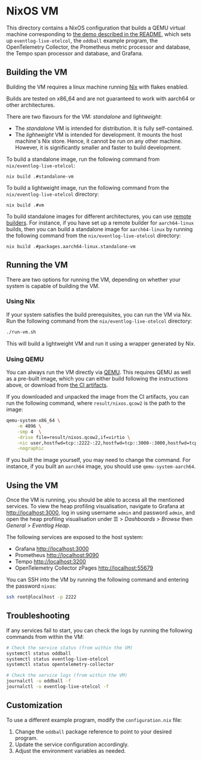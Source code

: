 # NixOS VM

This directory contains a NixOS configuration that builds a QEMU virtual machine corresponding to [the demo described in the README](https://github.com/well-typed/eventlog-live#demo), which sets up `eventlog-live-otelcol`, the `oddball` example program, the OpenTelemetry Collector, the Prometheus metric processor and database, the Tempo span processor and database, and Grafana.

## Building the VM

Building the VM requires a linux machine running [Nix](https://nixos.org) with flakes enabled.

Builds are tested on x86_64 and are not guaranteed to work with aarch64 or other architectures.

There are two flavours for the VM: _standalone_ and _lightweight_:

- The _standalone_ VM is intended for distribution.
  It is fully self-contained.
- The _lightweight_ VM is intended for development.
  It mounts the host machine's Nix store.
  Hence, it cannot be run on any other machine.
  However, it is significantly smaller and faster to build development.

To build a standalone image, run the following command from `nix/eventlog-live-otelcol`:

```
nix build .#standalone-vm
```

To build a lightweight image, run the following command from the `nix/eventlog-live-otelcol` directory:

```
nix build .#vm
```

To build standalone images for different architectures, you can use [remote builders](https://nixos.wiki/wiki/Distributed_build).
For instance, if you have set up a remote builder for `aarch64-linux` builds, then you can build a standalone image for `aarch64-linux` by running the following command from the `nix/eventlog-live-otelcol` directory:

```
nix build .#packages.aarch64-linux.standalone-vm
```

## Running the VM

There are two options for running the VM, depending on whether your system is capable of building the VM.

### Using Nix

If your system satisfies the build prerequisites, you can run the VM via Nix.
Run the following command from the `nix/eventlog-live-otelcol` directory:

```sh
./run-vm.sh
```

This will build a lightweight VM and run it using a wrapper generated by Nix.

### Using QEMU

You can always run the VM directly via [QEMU](https://www.qemu.org). This requires QEMU as well as a pre-built image, which you can either build following the instructions above, or download from [the CI artifacts](https://github.com/well-typed/eventlog-live/actions?query=branch%3Amaster+event%3Apush).

If you downloaded and unpacked the image from the CI artifacts, you can run the following command, where `result/nixos.qcow2` is the path to the image:

```sh
qemu-system-x86_64 \
    -m 4096 \
    -smp 4  \
    -drive file=result/nixos.qcow2,if=virtio \
    -nic user,hostfwd=tcp::2222-:22,hostfwd=tcp::3000-:3000,hostfwd=tcp::3200-:3200,hostfwd=tcp::9090-:9090,hostfwd=tcp::55679-:55679 \
    -nographic
```

If you built the image yourself, you may need to change the command. For instance, if you built an `aarch64` image, you should use `qemu-system-aarch64`.

## Using the VM

Once the VM is running, you should be able to access all the mentioned services. To view the heap profiling visualisation, navigate to Grafana at <http://localhost:3000>, log in using username `admin` and password `admin`, and open the heap profiling visualisation under ☰ > _Dashboards_ > _Browse_ then _General_ > _Eventlog Heap_.

The following services are exposed to the host system:

- Grafana <http://localhost:3000>
- Prometheus <http://localhost:9090>
- Tempo <http://localhost:3200>
- OpenTelemetry Collector zPages <http://localhost:55679>

You can SSH into the VM by running the following command and entering the password `nixos`:

```sh
ssh root@localhost -p 2222
```

## Troubleshooting

If any services fail to start, you can check the logs by running the following commands from within the VM:

```bash
# Check the service status (from within the VM)
systemctl status oddball
systemctl status eventlog-live-otelcol
systemctl status opentelemetry-collector

# Check the service logs (from within the VM)
journalctl -u oddball -f
journalctl -u eventlog-live-otelcol -f
```

## Customization

To use a different example program, modify the `configuration.nix` file:

1. Change the `oddball` package reference to point to your desired program.
2. Update the service configuration accordingly.
3. Adjust the environment variables as needed.
